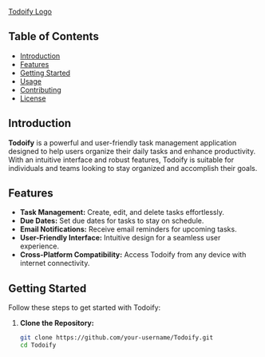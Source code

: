 [Todoify Logo](./landing/imgs/logo-no-background.png)

## Table of Contents

- [Introduction](#introduction)
- [Features](#features)
- [Getting Started](#getting-started)
- [Usage](#usage)
- [Contributing](#contributing)
- [License](#license)

## Introduction

**Todoify** is a powerful and user-friendly task management application designed to help users organize their daily tasks and enhance productivity. With an intuitive interface and robust features, Todoify is suitable for individuals and teams looking to stay organized and accomplish their goals.

## Features

- **Task Management:** Create, edit, and delete tasks effortlessly.
- **Due Dates:** Set due dates for tasks to stay on schedule.
- **Email Notifications:** Receive email reminders for upcoming tasks.
- **User-Friendly Interface:** Intuitive design for a seamless user experience.
- **Cross-Platform Compatibility:** Access Todoify from any device with internet connectivity.

## Getting Started

Follow these steps to get started with Todoify:

1. **Clone the Repository:**
   ```bash
   git clone https://github.com/your-username/Todoify.git
   cd Todoify
